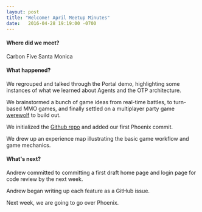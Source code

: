```yaml
---
layout: post
title: "Welcome! April Meetup Minutes"
date:   2016-04-28 19:19:00 -0700
---
```


#### Where did we meet?

Carbon Five Santa Monica

#### What happened?

We regrouped and talked through the Portal demo, highlighting some
instances of what we learned about Agents and the OTP architecture.

We brainstormed a bunch of game ideas from real-time battles, to
turn-based MMO games, and finally settled on a multiplayer party game
[werewolf]() to build out.

We initialized the [Github repo](https://github.com/SantaMonicaElixir/werewolf) and
added our first Phoenix commit.

We drew up an experience map illustrating the basic game workflow and
game mechanics.

#### What's next?

Andrew committed to committing a first draft home page and login page
for code review by the next week.

Andrew began writing up each feature as a GitHub issue.

Next week, we are going to go over Phoenix.
